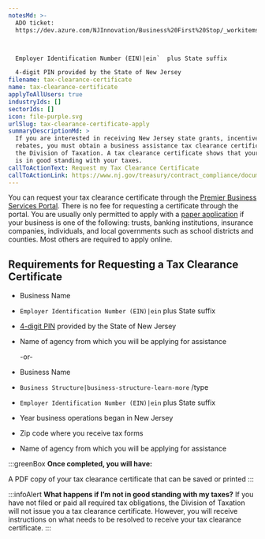 ```yaml
---
notesMd: >-
  ADO ticket:
  https://dev.azure.com/NJInnovation/Business%20First%20Stop/_workitems/edit/4216



  Employer Identification Number (EIN)|ein`  plus State suffix 

  4-digit PIN provided by the State of New Jersey
filename: tax-clearance-certificate
name: tax-clearance-certificate
applyToAllUsers: true
industryIds: []
sectorIds: []
icon: file-purple.svg
urlSlug: tax-clearance-certificate-apply
summaryDescriptionMd: >
  If you are interested in receiving New Jersey state grants, incentives, and
  rebates, you must obtain a business assistance tax clearance certificate from
  the Division of Taxation. A tax clearance certificate shows that your business
  is in good standing with your taxes.
callToActionText: Request my Tax Clearance Certificate
callToActionLink: https://www.nj.gov/treasury/contract_compliance/documents/pdf/PBS-Introduction-Page.pdf
---
```

You can request your tax clearance certificate through the [Premier Business Services Portal](https://www.nj.gov/treasury/contract_compliance/documents/pdf/PBS-Introduction-Page.pdf). There is no fee for requesting a certificate through the portal. You are usually only permitted to apply with a [paper application](https://www.nj.gov/treasury/taxation/pdf/busasstTaxClear.pdf) if your business is one of the following: trusts, banking institutions, insurance companies, individuals, and local governments such as school districts and counties. Most others are required to apply online.

## Requirements for Requesting a Tax Clearance Certificate

* Business Name
*  `Employer Identification Number (EIN)|ein` plus State suffix
* [4-digit PIN](https://www.nj.gov/treasury/assets/contact/taxation/contact-pin.shtml) provided by the State of New Jersey
* Name of agency from which you will be applying for assistance

  \-or-
* Business Name
* `Business Structure|business-structure-learn-more` /type
* `Employer Identification Number (EIN)|ein` plus State suffix
* Year business operations began in New Jersey
* Zip code where you receive tax forms
* Name of agency from which you will be applying for assistance

:::greenBox
**Once completed, you will have:**

A PDF copy of your tax clearance certificate that can be saved or printed
  :::

:::infoAlert 
 **What happens if I’m not in good standing with my taxes?**
If you have not filed or paid all required tax obligations, the Division of Taxation will not issue you a tax clearance certificate. However, you will receive instructions on what needs to be resolved to receive your tax clearance certificate.
:::